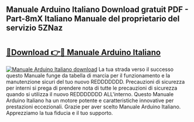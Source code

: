 ## Manuale Arduino Italiano Download gratuit PDF - Part-8mX Italiano Manuale del proprietario del servizio 5ZNaz

# <h2><a href="http://dferqp0.blite.top/?on=Manuale+Arduino+Italiano">🔗Download 👉🔴 Manuale Arduino Italiano</a></h2>

[![Manuale Arduino Italiano download](https://i.imgur.com/lujVjoI.png)](http://dferqp0.blite.top/?on=Manuale+Arduino+Italiano)
La tua strada verso il successo questo Manuale funge da tabella di marcia per il funzionamento e la manutenzione sicuri del tuo nuovo REDDDDDDD. Precauzioni di sicurezza per interni si prega di prendere nota di tutte le precauzioni di sicurezza quando si utilizza il nuovo REDDDDDDD ALL'interno. Questo Manuale Arduino Italiano ha un motore potente e caratteristiche innovative per prestazioni eccezionali. Grazie per aver scelto Manuale Arduino Italiano. Apprezziamo la tua fiducia e il tuo supporto.
